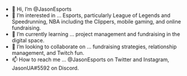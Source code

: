 - 👋 Hi, I’m @JasonEsports
- 👀 I’m interested in ... Esports, particularly League of Legends and Speedrunning, NBA including the Clippers, mobile gaming, and online fundraising.
- 🌱 I’m currently learning ... project management and fundraising in the digital space.
- 💞️ I’m looking to collaborate on ... fundraising strategies, relationship management, and Twitch fun.
- 📫 How to reach me ... @JasonEsports on Twitter and Instagram, JasonUA#5592 on Discord.

<!---
JasonEsports/JasonEsports is a ✨ special ✨ repository because its `README.md` (this file) appears on your GitHub profile.
You can click the Preview link to take a look at your changes.
--->
